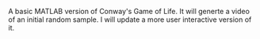 A basic MATLAB version of Conway's Game of Life. It will generte a video of an initial random sample. I will update a more user interactive version of it.

